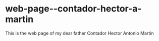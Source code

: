 # web-page--contador-hector-a-martin
This is the web page of my dear father Contador Hector Antonio Martin
